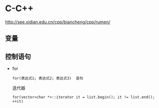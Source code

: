 #   C-C++

<http://see.xidian.edu.cn/cpp/biancheng/cpp/rumen/>


## 变量

## 控制语句

*   for

        for(表达式1; 表达式2; 表达式3)  语句
    
    迭代器

        for(vector<char *>::iterator it = list.begin(); it != list.end(); ++it)